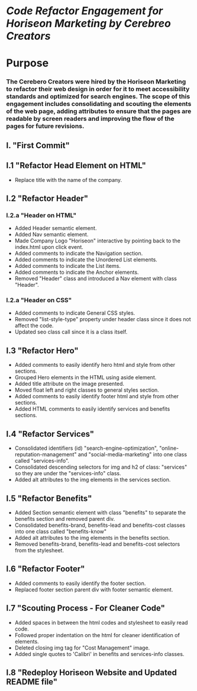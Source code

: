 # ***Code Refactor Engagement for Horiseon Marketing by Cerebreo Creators***

# Purpose
### The Cerebero Creators were hired by the Horiseon Marketing to refactor their web design in order for it to meet accessibility standards and optimized for search engines. The scope of this engagement includes consolidating and scouting the elements of the web page, adding attributes to ensure that the pages are readable by screen readers and improving the flow of the pages for future revisions.

## I. "First Commit"

## I.1 "Refactor Head Element on HTML"
- Replace title with the name of the company.

## I.2 "Refactor Header"
### I.2.a "Header on HTML"
- Added Header semantic element.
- Added Nav semantic element.
- Made Company Logo "Horiseon" interactive by pointing back to the index.html upon click event. 
- Added comments to indicate the Navigation section.
- Added comments to indicate the Unordered List elements. 
- Added comments to indicate the List items. 
- Added comments to indicate the Anchor elements. 
- Removed "Header" class and introduced a Nav element with class "Header".

### I.2.a "Header on CSS"
- Added comments to indicate General CSS styles. 
- Removed "list-style-type" property under header class since it does not affect the code.  
- Updated seo class call since it is a class itself. 

## I.3 "Refactor Hero"
- Added comments to easily identify hero html and style from other sections.
- Grouped Hero elements in the HTML using aside element.
- Added title attribute on the image presented.
- Moved float left and right classes to general styles section. 
- Added comments to easily identify footer html and style from other sections.
- Added HTML comments to easily identify services and benefits sections.

## I.4 "Refactor Services"
- Consolidated identifiers (id) "search-engine-optimization", "online-reputation-management" and "social-media-marketing" into one class called "services-info".
- Consolidated descending selectors for img and h2 of class: "services" so they are under the "services-info" class.
- Added alt attributes to the img elements in the services section. 

## I.5 "Refactor Benefits"
- Added Section semantic element with class "benefits" to separate the benefits section and removed parent div. 
- Consolidated benefits-brand, benefits-lead and benefits-cost classes into one class called "benefits-know"
- Added alt attributes to the img elements in the benefits section. 
- Removed benefits-brand, benefits-lead and benefits-cost selectors from the stylesheet.

## I.6 "Refactor Footer"
- Added comments to easily identify the footer section. 
- Replaced footer section parent div with footer semantic element.

## I.7 "Scouting Process - For Cleaner Code"
- Added spaces in between the html codes and stylesheet to easily read code.
- Followed proper indentation on the html for cleaner identification of elements. 
- Deleted closing img tag for "Cost Management" image. 
- Added single quotes to 'Calibri' in benefits and services-info classes.

## I.8 "Redeploy Horiseon Website and Updated README file"


